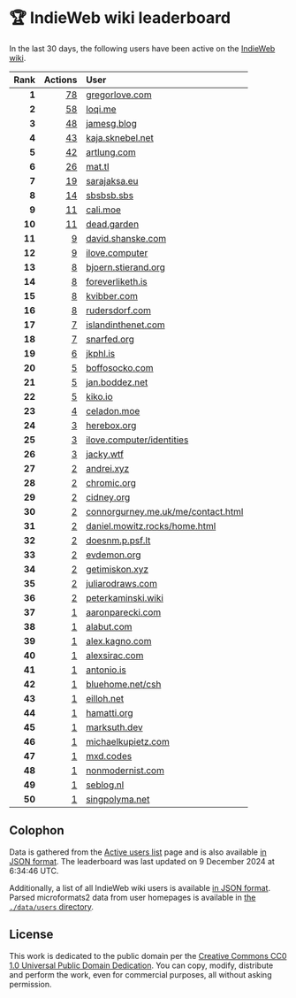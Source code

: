 # 🏆 IndieWeb wiki leaderboard

In the last 30 days, the following users have been active on the [IndieWeb wiki](https://indieweb.org).

| Rank | Actions | User |
|-----:|--------:|:-----|
| **1** | [78](https://indieweb.org/Special:Contributions/Gregorlove.com) | [gregorlove.com](http://gregorlove.com) |
| **2** | [58](https://indieweb.org/Special:Contributions/Loqi.me) | [loqi.me](http://loqi.me) |
| **3** | [48](https://indieweb.org/Special:Contributions/Jamesg.blog) | [jamesg.blog](http://jamesg.blog) |
| **4** | [43](https://indieweb.org/Special:Contributions/Kaja.sknebel.net) | [kaja.sknebel.net](http://kaja.sknebel.net) |
| **5** | [42](https://indieweb.org/Special:Contributions/Artlung.com) | [artlung.com](http://artlung.com) |
| **6** | [26](https://indieweb.org/Special:Contributions/Mat.tl) | [mat.tl](http://mat.tl) |
| **7** | [19](https://indieweb.org/Special:Contributions/Sarajaksa.eu) | [sarajaksa.eu](http://sarajaksa.eu) |
| **8** | [14](https://indieweb.org/Special:Contributions/Sbsbsb.sbs) | [sbsbsb.sbs](http://sbsbsb.sbs) |
| **9** | [11](https://indieweb.org/Special:Contributions/Cali.moe) | [cali.moe](http://cali.moe) |
| **10** | [11](https://indieweb.org/Special:Contributions/Dead.garden) | [dead.garden](http://dead.garden) |
| **11** | [9](https://indieweb.org/Special:Contributions/David.shanske.com) | [david.shanske.com](http://david.shanske.com) |
| **12** | [9](https://indieweb.org/Special:Contributions/Ilove.computer) | [ilove.computer](http://ilove.computer) |
| **13** | [8](https://indieweb.org/Special:Contributions/Bjoern.stierand.org) | [bjoern.stierand.org](http://bjoern.stierand.org) |
| **14** | [8](https://indieweb.org/Special:Contributions/Foreverliketh.is) | [foreverliketh.is](http://foreverliketh.is) |
| **15** | [8](https://indieweb.org/Special:Contributions/Kvibber.com) | [kvibber.com](http://kvibber.com) |
| **16** | [8](https://indieweb.org/Special:Contributions/Rudersdorf.com) | [rudersdorf.com](http://rudersdorf.com) |
| **17** | [7](https://indieweb.org/Special:Contributions/Islandinthenet.com) | [islandinthenet.com](http://islandinthenet.com) |
| **18** | [7](https://indieweb.org/Special:Contributions/Snarfed.org) | [snarfed.org](http://snarfed.org) |
| **19** | [6](https://indieweb.org/Special:Contributions/Jkphl.is) | [jkphl.is](http://jkphl.is) |
| **20** | [5](https://indieweb.org/Special:Contributions/Boffosocko.com) | [boffosocko.com](http://boffosocko.com) |
| **21** | [5](https://indieweb.org/Special:Contributions/Jan.boddez.net) | [jan.boddez.net](http://jan.boddez.net) |
| **22** | [5](https://indieweb.org/Special:Contributions/Kiko.io) | [kiko.io](http://kiko.io) |
| **23** | [4](https://indieweb.org/Special:Contributions/Celadon.moe) | [celadon.moe](http://celadon.moe) |
| **24** | [3](https://indieweb.org/Special:Contributions/Herebox.org) | [herebox.org](http://herebox.org) |
| **25** | [3](https://indieweb.org/Special:Contributions/Ilove.computer_identities) | [ilove.computer/identities](http://ilove.computer/identities) |
| **26** | [3](https://indieweb.org/Special:Contributions/Jacky.wtf) | [jacky.wtf](http://jacky.wtf) |
| **27** | [2](https://indieweb.org/Special:Contributions/Andrei.xyz) | [andrei.xyz](http://andrei.xyz) |
| **28** | [2](https://indieweb.org/Special:Contributions/Chromic.org) | [chromic.org](http://chromic.org) |
| **29** | [2](https://indieweb.org/Special:Contributions/Cidney.org) | [cidney.org](http://cidney.org) |
| **30** | [2](https://indieweb.org/Special:Contributions/Connorgurney.me.uk_me_contact.html) | [connorgurney.me.uk/me/contact.html](http://connorgurney.me.uk/me/contact.html) |
| **31** | [2](https://indieweb.org/Special:Contributions/Daniel.mowitz.rocks_home.html) | [daniel.mowitz.rocks/home.html](http://daniel.mowitz.rocks/home.html) |
| **32** | [2](https://indieweb.org/Special:Contributions/Doesnm.p.psf.lt) | [doesnm.p.psf.lt](http://doesnm.p.psf.lt) |
| **33** | [2](https://indieweb.org/Special:Contributions/Evdemon.org) | [evdemon.org](http://evdemon.org) |
| **34** | [2](https://indieweb.org/Special:Contributions/Getimiskon.xyz) | [getimiskon.xyz](http://getimiskon.xyz) |
| **35** | [2](https://indieweb.org/Special:Contributions/Juliarodraws.com) | [juliarodraws.com](http://juliarodraws.com) |
| **36** | [2](https://indieweb.org/Special:Contributions/Peterkaminski.wiki) | [peterkaminski.wiki](http://peterkaminski.wiki) |
| **37** | [1](https://indieweb.org/Special:Contributions/Aaronparecki.com) | [aaronparecki.com](http://aaronparecki.com) |
| **38** | [1](https://indieweb.org/Special:Contributions/Alabut.com) | [alabut.com](http://alabut.com) |
| **39** | [1](https://indieweb.org/Special:Contributions/Alex.kagno.com) | [alex.kagno.com](http://alex.kagno.com) |
| **40** | [1](https://indieweb.org/Special:Contributions/Alexsirac.com) | [alexsirac.com](http://alexsirac.com) |
| **41** | [1](https://indieweb.org/Special:Contributions/Antonio.is) | [antonio.is](http://antonio.is) |
| **42** | [1](https://indieweb.org/Special:Contributions/Bluehome.net_csh) | [bluehome.net/csh](http://bluehome.net/csh) |
| **43** | [1](https://indieweb.org/Special:Contributions/Eilloh.net) | [eilloh.net](http://eilloh.net) |
| **44** | [1](https://indieweb.org/Special:Contributions/Hamatti.org) | [hamatti.org](http://hamatti.org) |
| **45** | [1](https://indieweb.org/Special:Contributions/Marksuth.dev) | [marksuth.dev](http://marksuth.dev) |
| **46** | [1](https://indieweb.org/Special:Contributions/Michaelkupietz.com) | [michaelkupietz.com](http://michaelkupietz.com) |
| **47** | [1](https://indieweb.org/Special:Contributions/Mxd.codes) | [mxd.codes](http://mxd.codes) |
| **48** | [1](https://indieweb.org/Special:Contributions/Nonmodernist.com) | [nonmodernist.com](http://nonmodernist.com) |
| **49** | [1](https://indieweb.org/Special:Contributions/Seblog.nl) | [seblog.nl](http://seblog.nl) |
| **50** | [1](https://indieweb.org/Special:Contributions/Singpolyma.net) | [singpolyma.net](http://singpolyma.net) |


## Colophon

Data is gathered from the [Active users list](https://indieweb.org/Special:ActiveUsers) page and is also available [in JSON format](https://github.com/jgarber623/indieweb-wiki-leaderboard/blob/main/data/leaderboard.json). The leaderboard was last updated on 9 December 2024 at 6:34:46 UTC.

Additionally, a list of all IndieWeb wiki users is available [in JSON format](https://github.com/jgarber623/indieweb-wiki-leaderboard/blob/main/data/users.json). Parsed microformats2 data from user homepages is available in [the `./data/users` directory](https://github.com/jgarber623/indieweb-wiki-leaderboard/blob/main/data/users).

## License

This work is dedicated to the public domain per the [Creative Commons CC0 1.0 Universal Public Domain Dedication](https://creativecommons.org/publicdomain/zero/1.0/). You can copy, modify, distribute and perform the work, even for commercial purposes, all without asking permission.
